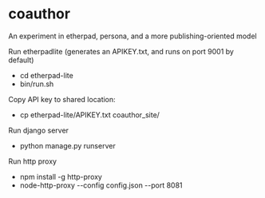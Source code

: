 coauthor
========

An experiment in etherpad, persona, and a more publishing-oriented model



Run etherpadlite (generates an APIKEY.txt, and runs on port 9001 by default)

* cd etherpad-lite
* bin/run.sh

Copy API key to shared location:
* cp etherpad-lite/APIKEY.txt coauthor_site/

Run django server
* python manage.py runserver

Run http proxy
* npm install -g http-proxy
* node-http-proxy --config config.json --port 8081
